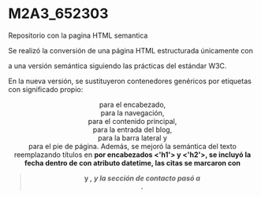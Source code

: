 # M2A3_652303
Repositorio con la pagina HTML semantica

Se realizó la conversión de una página HTML estructurada únicamente con <div> a una versión semántica siguiendo las prácticas del estándar W3C. 

En la nueva versión, se sustituyeron contenedores genéricos por etiquetas con significado propio: <header> para el encabezado, <nav> para la navegación, <main> para el contenido principal, <article> para la entrada del blog, <aside> para la barra lateral y <footer> para el pie de página. Además, se mejoró la semántica del texto reemplazando títulos en <strong> por encabezados <'h1'> y <'h2'>, se incluyó la fecha dentro de <time> con atributo datetime, las citas se marcaron con <blockquote> y <cite>, y la sección de contacto pasó a <address>.
